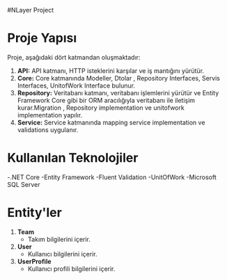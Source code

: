 #NLayer Project

# Proje Yapısı

Proje, aşağıdaki dört katmandan oluşmaktadır:

1. **API:** API katmanı, HTTP isteklerini karşılar ve iş mantığını yürütür.
2. **Core:** Core katmanında Modeller, Dtolar , Repository Interfaces, Servis Interfaces, UnitofWork Interface bulunur.
3. **Repository:** Veritabanı katmanı, veritabanı işlemlerini yürütür ve Entity Framework Core gibi bir ORM aracılığıyla veritabanı ile iletişim kurar.Migration , Repository implementation ve unitofwork implementation yapılır.
4. **Service:** Service katmanında mapping service implementation ve validations uygulanır.
# Kullanılan Teknolojiler

-.NET Core
-Entity Framework
-Fluent Validation
-UnitOfWork
-Microsoft SQL Server
# Entity'ler

1. **Team**
   - Takım bilgilerini içerir.
2. **User**
   - Kullanıcı bilgilerini içerir.
3. **UserProfile**
   - Kullanıcı profili bilgilerini içerir.

